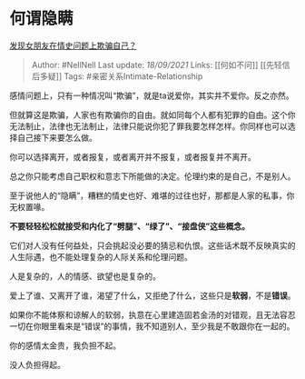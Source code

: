 # 何谓隐瞒
[发现女朋友在情史问题上欺骗自己？](https://www.zhihu.com/question/64661653/answer/2124953479)

> Author: #NellNell 
Last update: *18/09/2021* 
Links: [[何如不问]] [[先轻信后多疑]]
Tags: #亲密关系Intimate-Relationship 

感情问题上，只有一种情况叫“欺骗”，就是ta说爱你，其实并不爱你。反之亦然。

但就算这是欺骗，人家也有欺骗你的自由。就如同每个人都有犯罪的自由。这个你无法制止，法律也无法制止，法律只能说你犯了罪我要怎样怎样。你同样也可以选择自己接下来要怎么做。

你可以选择离开，或者报复，或者离开并不报复，或者报复并不离开。

总之你只能考虑自己职权和意志下所能做的决定。伦理约束的是自己，不是别人。

至于说他人的“隐瞒”，糟糕的情史也好、难堪的过往也好，那都是人家的私事，你无权置喙。

**不要轻轻松松就接受和内化了“劈腿”、“绿了”、“接盘侠”这些概念。**

它们对人没有任何益处，只会挑起没必要的猜忌和仇恨。这些话术既不反映真实的人生际遇，也不能处理复杂的人际关系和伦理问题。

人是复杂的，人的情感、欲望也是复杂的。

爱上了谁、又离开了谁，渴望了什么，又拒绝了什么，这些只是**软弱**，不是**错误**。

如果你不能体察和谅解人的软弱，执意在心里建造固若金汤的对错观，且无法容忍一切在你眼里看来是“错误”的事情，我不知道别人，至少我是不敢跟你在一起的。

你的感情太金贵，我负担不起。

没人负担得起。

  